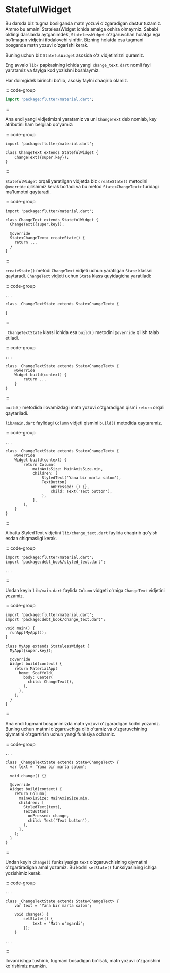 # StatefulWidget

Bu darsda biz tugma bosilganda matn yozuvi o'zgaradigan dastur tuzamiz. Ammo bu amalni StatelessWidget ichida amalga
oshira olmaymiz. Sababi oldingi darslarda aytganimdek, `StatelessWidget` o'zgaruvchan holatga ega bo'lmagan vidjetni
ifodalovchi sinfdir. Bizning holatda esa tugmani bosganda matn yozuvi o'zgarishi kerak.

Buning uchun biz `StatefulWidget` asosida o'z vidjetimizni quramiz.

Eng avvalo `lib/` papkasining ichida yangi `change_text.dart` nomli fayl yaratamiz va faylga kod yozishni boshlaymiz.

Har doimgidek birinchi bo'lib, asosiy faylni chaqirib olamiz.

::: code-group

```dart [lib/change_text.dart]
import 'package:flutter/material.dart';
```

:::

Ana endi yangi vidjetimizni yaratamiz va uni `ChangeText` deb nomlab, key atributini ham belgilab qo'yamiz:

::: code-group

```dart{3-5} [lib/change_text.dart]
import 'package:flutter/material.dart';

class ChangeText extends StatefulWidget {
    ChangeText({super.key});
}
```

:::

`StatefulWidget` orqali yaratilgan vidjetda biz `createState()` metodini `@override` qilishimiz kerak bo'ladi va bu
metod
`State<ChangeText>` turidagi ma'lumotni qaytaradi.

::: code-group

```dart{6-9} [lib/change_text.dart]
import 'package:flutter/material.dart';

class ChangeText extends StatefulWidget {
  ChangeText({super.key});

  @override
  State<ChangeText> createState() {
    return ...
  }
}
```

:::

`createState()` metodi `ChangeText` vidjeti uchun yaratilgan `State` klassni qaytaradi. `ChangeText` vidjeti
uchun `State` klass quyidagicha yaratiladi:

::: code-group

```dart{3-5} [lib/change_text.dart]
...

class _ChangeTextState extends State<ChangeText> {

}
```

:::

`_ChangeTextState` klassi ichida esa `build()` metodini `@override` qilish talab etiladi.

::: code-group

```dart{4-7} [lib/change_text.dart]
...

class _ChangeTextState extends State<ChangeText> {
    @override
    Widget build(context) {
        return ...
    }
}
```

:::

`build()` metodida ilovamizdagi matn yozuvi o'zgaradigan qismi `return` orqali qaytariladi.

`lib/main.dart` faylidagi `Column` vidjeti qismini `build()` metodida qaytaramiz.

::: code-group

```dart{6-15} [lib/change_text.dart]
...

class _ChangeTextState extends State<ChangeText> {
    @override
    Widget build(context) {
        return Column(
            mainAxisSize: MainAxisSize.min,
            children: [
                StyledText('Yana bir marta salom'),
                TextButton(
                    onPressed: () {},
                    child: Text('Text button'),
                ),
            ],
        ),
    }
}
```

:::

Albatta StyledText vidjetini `lib/change_text.dart` faylida chaqirib qo'yish esdan chiqmasligi kerak.

::: code-group

```dart{2} [lib/change_text.dart]
import 'package:flutter/material.dart';
import 'package:debt_book/styled_text.dart';

...
```

:::

Undan keyin `lib/main.dart` faylida `Column` vidgeti o'rniga `ChangeText` vidjetini yozamiz.

::: code-group

```dart{2,16} [lib/main.dart]
import 'package:flutter/material.dart';
import 'package:debt_book/change_text.dart';

void main() {
  runApp(MyApp());
}

class MyApp extends StatelessWidget {
  MyApp({super.key});

  @override
  Widget build(context) {
    return MaterialApp(
      home: Scaffold(
        body: Center(
          child: ChangeText(),
        ),
      ),
    );
  }
}
```

:::

Ana endi tugmani bosganimizda matn yozuvi o'zgaradigan kodni yozamiz. Buning uchun matnni o'zgaruvchiga olib o'tamiz va
o'zgaruvchining qiymatini o'zgartirish uchun yangi funksiya ochamiz.

::: code-group

```dart{4,6,13,15} [lib/change_text.dart]
...

class _ChangeTextState extends State<ChangeText> {
  var text = 'Yana bir marta salom';

  void change() {}

  @override
  Widget build(context) {
    return Column(
      mainAxisSize: MainAxisSize.min,
      children: [
        StyledText(text),
        TextButton(
          onPressed: change,
          child: Text('Text button'),
        ),
      ],
    );
  }
}
```

:::

Undan keyin `change()` funksiyasiga `text` o'zgaruvchisining qiymatini o'zgartiradigan amal yozamiz. Bu
kodni `setState()` funksiyasining ichiga yozishimiz kerak.

::: code-group

```dart{7-9} [lib/change_text.dart]
...

class _ChangeTextState extends State<ChangeText> {
    var text = 'Yana bir marta salom';

    void change() {
        setState(() {
            text = "Matn o'zgardi";
        });
    }
  
...
```

:::

Ilovani ishga tushirib, tugmani bosadigan bo'lsak, matn yozuvi o'zgarishini ko'rishimiz mumkin.
